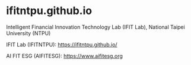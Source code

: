 # ifitntpu.github.io
Intelligent Financial Innovation Technology Lab (IFIT Lab), National Taipei University (NTPU)

IFIT Lab (IFITNTPU): 
https://ifitntpu.github.io/

AI FIT ESG (AIFITESG):
https://www.aifitesg.org
